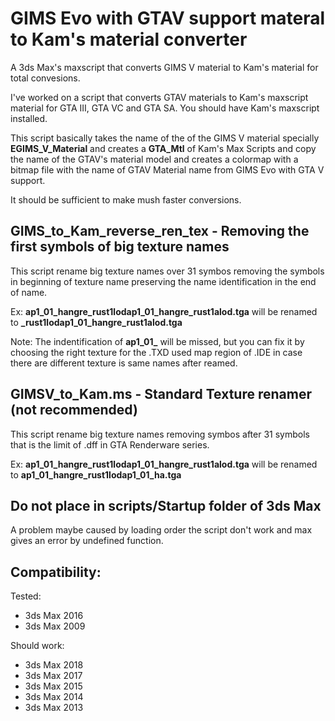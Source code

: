 # GIMS Evo with GTAV support materal to Kam's material converter
A 3ds Max's maxscript that converts GIMS V material to Kam's material for total convesions.

I've worked on a script that converts GTAV materials to Kam's maxscript material for GTA III, GTA VC and GTA SA. You should have Kam's maxscript installed.

This script basically takes the name of the of the GIMS V material specially **EGIMS_V_Material** and creates a **GTA_Mtl** of Kam's Max Scripts and copy the name of the GTAV's material model and creates a colormap with a bitmap file with the name of GTAV Material name from GIMS Evo with GTA V support.

It should be sufficient to make mush faster conversions.

## GIMS_to_Kam_reverse_ren_tex - Removing the first symbols of big texture names

This script rename big texture names over 31 symbos removing the symbols in beginning of texture name preserving the name identification in the end of name.

Ex: **ap1_01_hangre_rust1lodap1_01_hangre_rust1alod.tga** will be renamed to **_rust1lodap1_01_hangre_rust1alod.tga**

Note: The indentification of **ap1_01_** will be missed, but you can fix it by choosing the right texture for the .TXD used map region of .IDE in case there are different texture is same names after reamed.

## GIMSV_to_Kam.ms - Standard Texture renamer (not recommended)

This script rename big texture names removing  symbos after 31 symbols that is the limit of .dff in GTA Renderware series.

Ex: **ap1_01_hangre_rust1lodap1_01_hangre_rust1alod.tga** will be renamed to **ap1_01_hangre_rust1lodap1_01_ha.tga**

## Do not place in scripts/Startup folder of 3ds Max

A problem maybe caused by loading order the script don't work and max gives an error by undefined function.

## Compatibility:

Tested:

* 3ds Max 2016
* 3ds Max 2009

Should work:

* 3ds Max 2018
* 3ds Max 2017
* 3ds Max 2015
* 3ds Max 2014
* 3ds Max 2013
